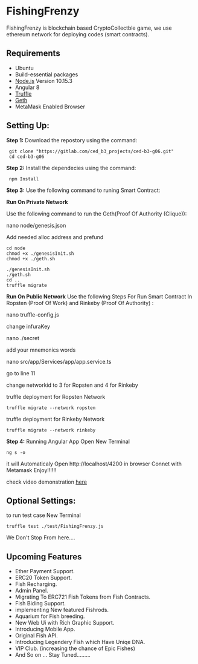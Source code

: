 # FishingFrenzy

FishingFrenzy is blockchain based CryptoCollectble game, we use ethereum network for deploying codes (smart contracts).

## Requirements

- Ubuntu
- Build-essential packages
- [Node.js](https://nodejs.org/) Version 10.15.3
- Angular 8
- [Truffle](https://www.trufflesuite.com/docs/truffle/overview)
- [Geth](https://www.trufflesuite.com/docs/truffle/overview)
- MetaMask Enabled Browser

## Setting Up:

**Step 1:** Download the repostory using the command:

```
 git clone "https://gitlab.com/ced_b3_projects/ced-b3-g06.git"
 cd ced-b3-g06
```

**Step 2:** Install the dependecies using the command:

```
 npm Install
```
**Step 3:** Use the following command to runing Smart Contract:



**Run On Private Network**


 Use the following command to run the Geth(Proof Of Authority (Clique)):


 nano node/genesis.json

 
 Add needed alloc address and prefund
 
 
 
```
cd node
chmod +x ./genesisInit.sh
chmod +x ./geth.sh

./genesisInit.sh
./geth.sh
cd ..
truffle migrate
```




**Run On Public Network**
Use the following Steps For Run Smart Contract In Ropsten (Proof Of Work) and Rinkeby (Proof Of Authority) :


nano truffle-config.js

change infuraKey

nano ./secret

add your mnemonics words

nano src/app/Services/app/app.service.ts

go to line 11

change networkid to 3 for Ropsten and 4 for Rinkeby

truffle deployment for Ropsten Network
```
truffle migrate --network ropsten
```
truffle deployment for Rinkeby Network
```
truffle migrate --network rinkeby
```



**Step 4:** Running Angular App
Open New Terminal
```
ng s -o
```


it will Automaticaly Open http://localhost/4200 in browser
Connet with Metamask 
Enjoy!!!!!!

check video demonstration [here](/willcomesoon....)




## Optional Settings:

to run test case
New Terminal
```
truffle test ./test/FishingFrenzy.js
```
We Don't Stop From here....
## Upcoming Features
- Ether Payment Support.
- ERC20 Token Support.
- Fish Recharging.
- Admin Panel.
- Migrating To ERC721 Fish Tokens from Fish Contracts.
- Fish Biding Support.
- implementing New featured Fishrods.
- Aquarium for Fish breeding. 
- New Web Ui with Rich Graphic Support.
- Introducing Mobile App. 
- Original Fish API.
- Introducing Legendery Fish which Have Uniqe DNA. 
- VIP Club. (increasing the chance of Epic Fishes) 
- And So on ... Stay Tuned.........
